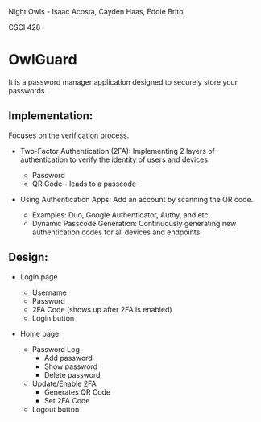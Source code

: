 Night Owls - Isaac Acosta, Cayden Haas, Eddie Brito

CSCI 428

# **OwlGuard**

It is a password manager application designed to securely store your passwords.

## **Implementation:**

Focuses on the verification process.

- Two-Factor Authentication (2FA): Implementing 2 layers of authentication to verify the identity of users and devices.
  - Password
  - QR Code - leads to a passcode
    
- Using Authentication Apps: Add an account by scanning the QR code.
  - Examples: Duo, Google Authenticator, Authy, and etc..
  - Dynamic Passcode Generation: Continuously generating new authentication codes for all devices and endpoints.

## **Design:**

- Login page
  - Username
  - Password
  - 2FA Code (shows up after 2FA is enabled)
  - Login button
    
- Home page
  - Password Log
    - Add password
    - Show password
    - Delete password
  - Update/Enable 2FA
    - Generates QR Code
    - Set 2FA Code
  - Logout button

